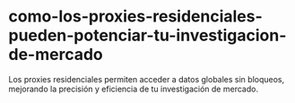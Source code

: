 # como-los-proxies-residenciales-pueden-potenciar-tu-investigacion-de-mercado
Los proxies residenciales permiten acceder a datos globales sin bloqueos, mejorando la precisión y eficiencia de tu investigación de mercado.

